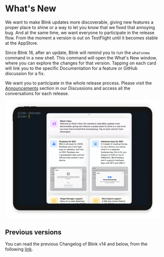 # What's New

We want to make Blink updates more discoverable, giving new features a proper place to shine or a way to let you know that we fixed that annoying bug. And at the same time, we want everyone to participate in the release flow. From the moment a version is out on TestFlight until it becomes stable at the AppStore.

Since Blink 16, after an update, Blink will remind you to run the `whatsnew` command in a new shell. This command will open the What's New window, where you can explore the changes for that version. Tapping on each card will link you to the specific Documentation for a feature or GitHub discussion for a fix.

We want you to participate in the whole release process. Please visit the [Announcements](https://github.com/blinksh/blink/discussions/categories/announcements) section in our Discussions and access all the conversations for each release.

![img](./whats-new/whats-new.png)

## Previous versions

You can read the previous Changelog of Blink v14 and below, from the following [link](https://github.com/blinksh/blink/blob/raw/CHANGELOG.old.md).
